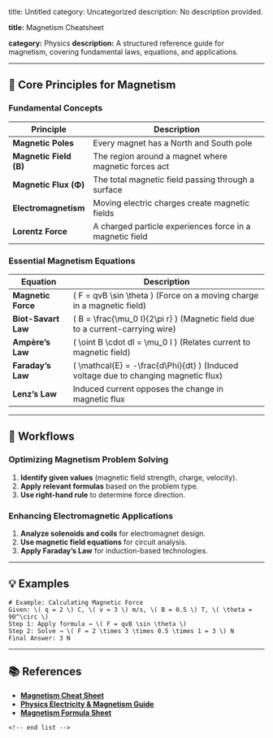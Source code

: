 title: Untitled
category: Uncategorized
description: No description provided.

**title:** Magnetism Cheatsheet

**category:** Physics
**description:** A structured reference guide for magnetism, covering fundamental laws, equations, and applications.

---

## 🧲 **Core Principles for Magnetism**

### **Fundamental Concepts**

| Principle                    | Description                                              |
| ---------------------------- | -------------------------------------------------------- |
| **Magnetic Poles**     | Every magnet has a North and South pole                  |
| **Magnetic Field (B)** | The region around a magnet where magnetic forces act     |
| **Magnetic Flux (Φ)** | The total magnetic field passing through a surface       |
| **Electromagnetism**   | Moving electric charges create magnetic fields           |
| **Lorentz Force**      | A charged particle experiences force in a magnetic field |

### **Essential Magnetism Equations**

| Equation                  | Description                                                                           |
| ------------------------- | ------------------------------------------------------------------------------------- |
| **Magnetic Force**  | \( F = qvB \sin \theta \) (Force on a moving charge in a magnetic field)              |
| **Biot-Savart Law** | \( B = \frac{\mu_0 I}{2\pi r} \) (Magnetic field due to a current-carrying wire)      |
| **Ampère’s Law**  | \( \oint B \cdot dl = \mu_0 I \) (Relates current to magnetic field)                  |
| **Faraday’s Law**  | \( \mathcal{E} = -\frac{d\Phi}{dt} \) (Induced voltage due to changing magnetic flux) |
| **Lenz’s Law**     | Induced current opposes the change in magnetic flux                                   |

---

## 🔄 **Workflows**

### **Optimizing Magnetism Problem Solving**

1. **Identify given values** (magnetic field strength, charge, velocity).
2. **Apply relevant formulas** based on the problem type.
3. **Use right-hand rule** to determine force direction.

### **Enhancing Electromagnetic Applications**

1. **Analyze solenoids and coils** for electromagnet design.
2. **Use magnetic field equations** for circuit analysis.
3. **Apply Faraday’s Law** for induction-based technologies.

---

## 💡 **Examples**

```plaintext
# Example: Calculating Magnetic Force
Given: \( q = 2 \) C, \( v = 3 \) m/s, \( B = 0.5 \) T, \( \theta = 90^\circ \)  
Step 1: Apply formula → \( F = qvB \sin \theta \)  
Step 2: Solve → \( F = 2 \times 3 \times 0.5 \times 1 = 3 \) N  
Final Answer: 3 N  
```

---

## 📚 **References**

- **[Magnetism Cheat Sheet](https://www.physicstutorials.org/magnetism/magnetism-cheatsheet/)**
- **[Physics Electricity &amp; Magnetism Guide](https://studylib.net/doc/8932309/physics-electricity-magnetism-cheat-sheet)**
- **[Magnetism Formula Sheet](https://www.studypool.com/documents/22292075/magnetism-formula-sheet)**

```
<!-- end list -->
```